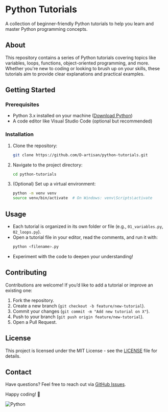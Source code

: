 # Python Tutorials

A collection of beginner-friendly Python tutorials to help you learn and master Python programming concepts.

## About

This repository contains a series of Python tutorials covering topics like variables, loops, functions, object-oriented programming, and more. Whether you're new to coding or looking to brush up on your skills, these tutorials aim to provide clear explanations and practical examples.

## Getting Started

### Prerequisites
- Python 3.x installed on your machine ([Download Python](https://www.python.org/downloads/))
- A code editor like Visual Studio Code (optional but recommended)

### Installation
1. Clone the repository:
   ```bash
   git clone https://github.com/D-artisan/python-tutorials.git
   ```
2. Navigate to the project directory:
   ```bash
   cd python-tutorials
   ```
3. (Optional) Set up a virtual environment:
   ```bash
   python -m venv venv
   source venv/bin/activate  # On Windows: venv\Scripts\activate
   ```

## Usage
- Each tutorial is organized in its own folder or file (e.g., `01_variables.py`, `02_loops.py`).
- Open a tutorial file in your editor, read the comments, and run it with:
  ```bash
  python <filename>.py
  ```
- Experiment with the code to deepen your understanding!

## Contributing
Contributions are welcome! If you’d like to add a tutorial or improve an existing one:
1. Fork the repository.
2. Create a new branch (`git checkout -b feature/new-tutorial`).
3. Commit your changes (`git commit -m "Add new tutorial on X"`).
4. Push to your branch (`git push origin feature/new-tutorial`).
5. Open a Pull Request.

## License
This project is licensed under the MIT License - see the [LICENSE](LICENSE) file for details.

## Contact
Have questions? Feel free to reach out via [GitHub Issues](https://github.com/D-artisan/python-tutorials/issues).

Happy coding! 🐍


![Python](https://img.shields.io/badge/Python-3776AB?style=for-the-badge&logo=python&logoColor=white)
